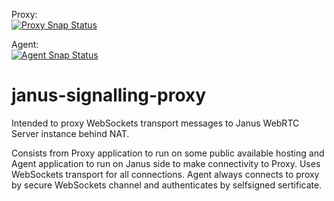 Proxy:  
[![Proxy Snap Status](https://build.snapcraft.io/badge/RSATom/janus-signalling-proxy-snap.svg)](https://build.snapcraft.io/user/RSATom/janus-signalling-proxy-snap)
  
Agent:  
[![Agent Snap Status](https://build.snapcraft.io/badge/RSATom/janus-signalling-proxy-agent-snap.svg)](https://build.snapcraft.io/user/RSATom/janus-signalling-proxy-agent-snap)
# janus-signalling-proxy
Intended to proxy WebSockets transport messages to Janus WebRTC Server instance behind NAT.

Consists from Proxy application to run on some public available hosting and Agent application to run on Janus side to make connectivity to Proxy. Uses WebSockets transport for all connections. Agent always connects to proxy by secure WebSockets channel and authenticates by selfsigned sertificate.
